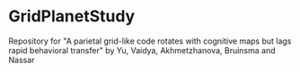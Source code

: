 # GridPlanetStudy
Repository for "A parietal grid-like code rotates with cognitive maps but lags rapid behavioral transfer" by Yu, Vaidya, Akhmetzhanova, Bruinsma and Nassar
